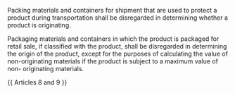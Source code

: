 Packing materials and containers for shipment that are used to protect a product during transportation shall be disregarded in determining whether a product is originating.

Packaging materials and containers in which the product is packaged for retail sale, if classified with the product, shall be disregarded in determining the origin of the product, except for the purposes of calculating the value of non-originating materials if the product is subject to a maximum value of non- originating materials.

{{ Articles 8 and 9 }}
